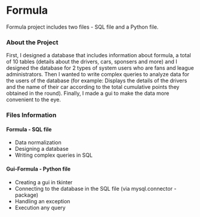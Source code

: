 # Formula

Formula project includes two files - SQL file and a Python file.

### About the Project

First, I designed a database that includes information about formula, a total of 10 tables (details about the drivers, cars, sponsers and more) and 
I designed the database for 2 types of system users who are fans and league administrators.
Then I wanted to write complex queries to analyze data for the users of the database (for example: Displays the details of the drivers and the name of their car according to the total cumulative points they obtained in the round).
Finally, I made a gui to make the data more convenient to the eye.

### Files Information

#### Formula - SQL file 
* Data normalization
* Designing a database
* Writing complex queries in SQL

#### Gui-Formula - Python file
* Creating a gui in tkinter
* Connecting to the database in the SQL file (via mysql.connector - package) 
* Handling an exception 
* Execution any query 

